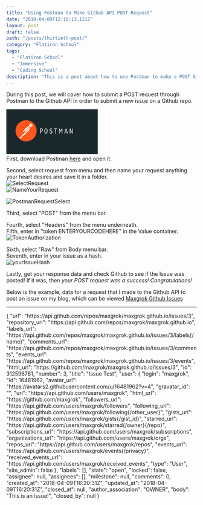 ```yaml
---
title: "Using Postman to Make Github API POST Request"
date: "2018-04-09T12:10:13.121Z"
layout: post
draft: false
path: "/posts/thirtieth-post/"
category: "Flatiron School"
tags:
  - "Flatiron School"
  - "Immersive"
  - "Coding School"
description: "This is a post about how to use Postman to make a POST Github API request."
---
```

During this post, we will cover how to submit a POST request through Postman to the Github API in order to submit a new issue on a Github repo. <br>

!["PostmanLogo"](postman.png) <br>
First, download Postman <a href="https://www.getpostman.com/">here</a> and open it. <br>

Second, select request from menu and then name your request anything your heart desires and save it in a folder. <br>
<img src="/selectrequest.png" alt="SelectRequest"> <br>
<img src="/nameyourrequest.png" alt="NameYourRequest" /><br>

<img src="/POSTrequest.png" alt="PostmanRequestSelect" /><br>

Third, select "POST" from the menu bar.  <br>

Fourth, select "Headers" from the menu underneath. <br>
Fifth, enter in "token ENTERYOURCODEHERE" in the Value container. <br>
<img src="/tokenauth.png" alt="TokenAuthorization" /><br>

Sixth, select "Raw" from Body menu bar. <br>
Seventh, enter in your issue as a hash. <br>
<img src="/yourissuehash.png" alt="yourIssueHash" /><br>

Lastly, get your response data and check Github to see if the Issue was posted!
If it was, then<em> your POST request was a success! Congratulations!</em> <br>

Below is the example, data for a request that I made to the Github API to post an issue on my blog, which can be viewed <a href="https://www.github.com/maxgrok/maxgrok.github.io/issues">Maxgrok Github Issues</a>
<hr>
    {
    "url": "https://api.github.com/repos/maxgrok/maxgrok.github.io/issues/3",
    "repository_url": "https://api.github.com/repos/maxgrok/maxgrok.github.io",
    "labels_url": "https://api.github.com/repos/maxgrok/maxgrok.github.io/issues/3/labels{/name}",
    "comments_url": "https://api.github.com/repos/maxgrok/maxgrok.github.io/issues/3/comments",
    "events_url": "https://api.github.com/repos/maxgrok/maxgrok.github.io/issues/3/events",
    "html_url": "https://github.com/maxgrok/maxgrok.github.io/issues/3",
    "id": 312596781,
    "number": 3,
    "title": "Issue Test",
    "user": {
        "login": "maxgrok",
        "id": 16481962,
        "avatar_url": "https://avatars2.githubusercontent.com/u/16481962?v=4",
        "gravatar_id": "",
        "url": "https://api.github.com/users/maxgrok",
        "html_url": "https://github.com/maxgrok",
        "followers_url": "https://api.github.com/users/maxgrok/followers",
        "following_url": "https://api.github.com/users/maxgrok/following{/other_user}",
        "gists_url": "https://api.github.com/users/maxgrok/gists{/gist_id}",
        "starred_url": "https://api.github.com/users/maxgrok/starred{/owner}{/repo}",
        "subscriptions_url": "https://api.github.com/users/maxgrok/subscriptions",
        "organizations_url": "https://api.github.com/users/maxgrok/orgs",
        "repos_url": "https://api.github.com/users/maxgrok/repos",
        "events_url": "https://api.github.com/users/maxgrok/events{/privacy}",
        "received_events_url": "https://api.github.com/users/maxgrok/received_events",
        "type": "User",
        "site_admin": false
    },
    "labels": [],
    "state": "open",
    "locked": false,
    "assignee": null,
    "assignees": [],
    "milestone": null,
    "comments": 0,
    "created_at": "2018-04-09T16:20:31Z",
    "updated_at": "2018-04-09T16:20:31Z",
    "closed_at": null,
    "author_association": "OWNER",
    "body": "This is an issue!",
    "closed_by": null
}
